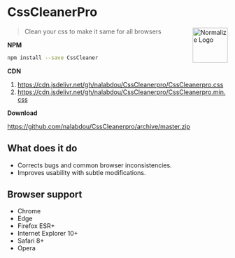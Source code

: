 # CssCleanerPro

<a href="https://github.com/nalabdou/CssCleaner"><img
  src="https://res.cloudinary.com/dhssksn5a/image/upload/v1576498897/CssCleaner.png" alt="Normalize Logo"
  width="80" height="80" align="right"></a>

> Clean your css to make it same for all browsers

**NPM**

```sh
npm install --save CssCleaner
```

**CDN**

1. <https://cdn.jsdelivr.net/gh/nalabdou/CssCleanerpro/CssCleanerpro.css>
2. <https://cdn.jsdelivr.net/gh/nalabdou/CssCleanerpro/CssCleanerpro.min.css>

**Download**

<https://github.com/nalabdou/CssCleanerpro/archive/master.zip>

## What does it do

* Corrects bugs and common browser inconsistencies.
* Improves usability with subtle modifications.

## Browser support

* Chrome
* Edge
* Firefox ESR+
* Internet Explorer 10+
* Safari 8+
* Opera
